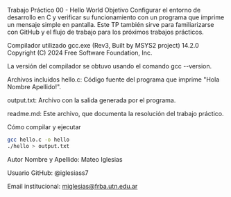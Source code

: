 Trabajo Práctico 00 - Hello World
Objetivo
Configurar el entorno de desarrollo en C y verificar su funcionamiento con un programa que imprime un mensaje simple en pantalla. Este TP también sirve para familiarizarse con GitHub y el flujo de trabajo para los próximos trabajos prácticos.

Compilador utilizado
gcc.exe (Rev3, Built by MSYS2 project) 14.2.0
Copyright (C) 2024 Free Software Foundation, Inc.

La versión del compilador se obtuvo usando el comando gcc --version.

Archivos incluidos
hello.c: Código fuente del programa que imprime "Hola Nombre Apellido!".

output.txt: Archivo con la salida generada por el programa.

readme.md: Este archivo, que documenta la resolución del trabajo práctico.

Cómo compilar y ejecutar

```bash
gcc hello.c -o hello
./hello > output.txt
```

Autor
Nombre y Apellido: Mateo Iglesias

Usuario GitHub: @iglesiass7

Email institucional: miglesias@frba.utn.edu.ar

